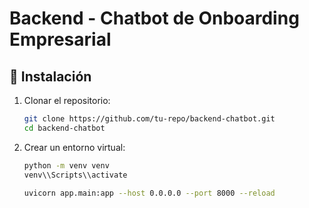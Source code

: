 # Backend - Chatbot de Onboarding Empresarial

## 📌 Instalación

1. Clonar el repositorio:
   ```bash
   git clone https://github.com/tu-repo/backend-chatbot.git
   cd backend-chatbot
   ```

2. Crear un entorno virtual:
   ```bash
   python -m venv venv
   venv\\Scripts\\activate 

   uvicorn app.main:app --host 0.0.0.0 --port 8000 --reload
   ```